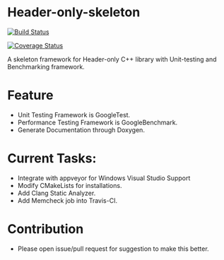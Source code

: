 # Header-only-skeleton
[![Build Status](https://travis-ci.org/As-12/Header-only-skeleton.svg?branch=master)](https://travis-ci.org/As-12/Header-only-skeleton)

[![Coverage Status](https://coveralls.io/repos/github/As-12/Header-only-skeleton/badge.svg?branch=master)](https://coveralls.io/github/As-12/Header-only-skeleton?branch=master)


 A skeleton framework for Header-only C++ library with Unit-testing and Benchmarking framework.

# Feature

- Unit Testing Framework is GoogleTest.
- Performance Testing Framework is GoogleBenchmark.
- Generate Documentation through Doxygen.

# Current Tasks:

- Integrate with appveyor for Windows Visual Studio Support
- Modify CMakeLists for installations.
- Add Clang Static Analyzer.
- Add Memcheck job into Travis-CI.

# Contribution
- Please open issue/pull request for suggestion to make this better.

